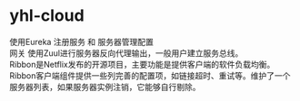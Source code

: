 # yhl-cloud
使用Eureka 注册服务 和 服务器管理配置       
网关 使用Zuul进行服务器反向代理输出，一般用户建立服务总线。  
Ribbon是Netflix发布的开源项目，主要功能是提供客户端的软件负载均衡。  
Ribbon客户端组件提供一些列完善的配置项，如链接超时、重试等。维护了一个服务器列表，如果服务器实例注销，它能够自行剔除。